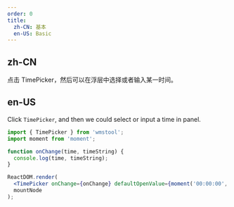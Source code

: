 ```yaml
---
order: 0
title:
  zh-CN: 基本
  en-US: Basic
---
```


## zh-CN

点击 TimePicker，然后可以在浮层中选择或者输入某一时间。

## en-US

Click `TimePicker`, and then we could select or input a time in panel.

````jsx
import { TimePicker } from 'wmstool';
import moment from 'moment';

function onChange(time, timeString) {
  console.log(time, timeString);
}

ReactDOM.render(
  <TimePicker onChange={onChange} defaultOpenValue={moment('00:00:00', 'HH:mm:ss')} />,
  mountNode
);
````
